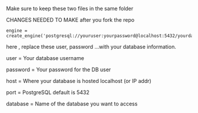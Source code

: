 Make sure to keep these two files in the same folder 

CHANGES NEEDED TO MAKE after you fork the repo

    engine = create_engine('postgresql://youruser:yourpassword@localhost:5432/yourdatabase')
    
here , replace these user, password ...with your database information.

user = Your database username	

password = Your password for the DB user	

host = Where your database is hosted	localhost (or IP addr)

port = PostgreSQL default is 5432

database = Name of the database you want to access	

